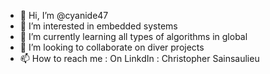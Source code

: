- 👋 Hi, I’m @cyanide47
- 👀 I’m interested in embedded systems 
- 🌱 I’m currently learning all types of algorithms in global 
- 💞️ I’m looking to collaborate on diver projects
- 📫 How to reach me : On LinkdIn : Christopher Sainsaulieu

<!---
cyanide47/cyanide47 is a ✨ special ✨ repository because its `README.md` (this file) appears on your GitHub profile.
You can click the Preview link to take a look at your changes.
--->
